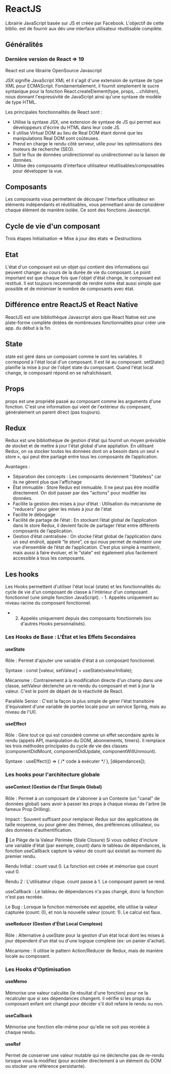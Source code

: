 
# ReactJS

Librairie JavaScript basée sur JS et créée par Facebook. L'objectif de cette biblio. est de fournir aux dév une interface utilisateur réutilisable complète.

## Généralités

### Dernière version de React => 19

React est une librairie OpenSource Javascript

JSX signifie JavaScript XML et il s'agit d'une extension de syntaxe de type XML pour ECMAScript. Fondamentalement, il fournit simplement le sucre syntaxique pour la fonction React.createElement(type, props, ...children), nous donnant l'expressivité de JavaScript ainsi qu'une syntaxe de modèle de type HTML.

Les principales fonctionnalités de React sont :

- Utilise la syntaxe JSX, une extension de syntaxe de JS qui permet aux développeurs d'écrire du HTML dans leur code JS.
- Il utilise Virtual DOM au lieu de Real DOM étant donné que les manipulations Real DOM sont coûteuses.
- Prend en charge le rendu côté serveur, utile pour les optimisations des moteurs de recherche (SEO).
- Suit le flux de données unidirectionnel ou unidirectionnel ou la liaison de données.
- Utilise des composants d'interface utilisateur réutilisables/composables pour développer la vue.

## Composants

Les composants vous permettent de découper l'interface utilisateur en éléments indépendants et réutilisables, vous permettant ainsi de considérer chaque élément de manière isolée.
Ce sont des fonctions Javascript.

## Cycle de vie d'un composant

Trois étapes Initialisation => Mise à jour des états => Destructions

## Etat

L'état d'un composant est un objet qui contient des informations qui peuvent changer au cours de la durée de vie du composant. Le point important est que chaque fois que l'objet d'état change, le composant est restitué. Il est toujours recommandé de rendre notre état aussi simple que possible et de minimiser le nombre de composants avec état.

## Différence entre ReactJS et React Native

ReactJS est une bibliothèque Javascript alors que React Native est une plate-forme complète dotées de nombreuses fonctionnalités pour créer une app. du début à la fin.

## State

state est géré dans un composant comme le sont les variables. Il correspond à l'état local d'un composant. Il est lié au composant.
setState() planifie la mise à jour de l'objet state du composant. Quand l'état local change, le composant répond en se rafraîchissant.

## Props

props est une propriété passé au composant comme les arguments d'une fonction. C'est une information qui vient de l'extérieur du composant, généralement un parent direct (pas toujours).

## Redux

Redux est une bibliothèque de gestion d'état qui fournit un moyen prévisible de stocket et de mettre à jour l'état global d'une appliation.
En utilisant Redux, on va stocker toutes les données dont on a besoin dans un seul « store », qui peut être partagé entre tous les composants de l’application.

Avantages :
  - Séparation des concepts : Les composants deviennent "Stateless" car ils ne gèrent plus que l'affichage
  - État immuable : Store Redux est immuable. Il ne peut pas être modifié directement. On doit passer par des "actions" pour modifier les données.
  - Facilite la gestion des mises à jour d’état : Utilisation du mécanisme de "reducers" pour gérer les mises à jour de l'état
  - Facilite le débogage
  - Facilité de partage de l’état : En stockant l’état global de l’application dans le store Redux, il devient facile de partager l’état entre différents composants de l’application.
  - Gestion d’état centralisée : On stocke l’état global de l’application dans un seul endroit, appelé “le store”, ce qui nous permet de maintenir une vue d’ensemble de l’état de l’application. C’est plus simple à maintenir, mais aussi à faire évoluer, et le “state” est également plus facilement accessible à tous les composants.

## Les hooks

Les Hooks permettent d'utiliser l'état local (state) et les fonctionnalités du cycle de vie d'un composant de classe à l'intérieur d'un composant fonctionnel (une simple fonction JavaScript).
	- 1. Appelés uniquement au niveau racine du composant fonctionnel. 
  - 2. Appelés uniquement depuis des composants fonctionnels (ou d'autres Hooks personnalisés).

### Les Hooks de Base : L'État et les Effets Secondaires

#### useState

Rôle : Permet d'ajouter une variable d'état à un composant fonctionnel.

Syntaxe : const [valeur, setValeur] = useState(valeurInitiale);

Mécanisme : Contrairement à la modification directe d'un champ dans une classe, setValeur déclenche un re-rendu du composant et met à jour la valeur. C'est le point de départ de la réactivité de React.

Parallèle Senior : C'est la façon la plus simple de gérer l'état transitoire (l'équivalent d'une variable de portée locale pour un service Spring, mais au niveau de l'UI).

#### useEffect

Rôle : Gère tout ce qui est considéré comme un effet secondaire après le rendu (appels API, manipulation du DOM, abonnements, timers). Il remplace les trois méthodes principales du cycle de vie des classes (componentDidMount, componentDidUpdate, componentWillUnmount).

Syntaxe : useEffect(() => { /* code à exécuter */ }, [dépendances]);

### Les hooks pour l'architecture globale

#### useContext (Gestion de l'État Simple Global)

Rôle : Permet à un composant de s'abonner à un Contexte (un "canal" de données global) sans avoir à passer les props à chaque niveau de l'arbre (le fameux Prop Drilling).

Impact : Souvent suffisant pour remplacer Redux sur des applications de taille moyenne, ou pour gérer des thèmes, des préférences utilisateur, ou des données d'authentification.

🥶 Le Piège de la Valeur Périmée (Stale Closure)
Si vous oubliez d'inclure une variable d'état (par exemple, count) dans le tableau de dépendances, la fonction useCallback capture la valeur de count qui existait au moment du premier rendu.

Rendu Initial : count vaut 0. La fonction est créée et mémorise que count vaut 0.

Rendu 2 : L'utilisateur clique. count passe à 1. Le composant parent se rend.

useCallback : Le tableau de dépendances n'a pas changé, donc la fonction n'est pas recréée.

Le Bug : Lorsque la fonction mémorisée est appelée, elle utilise la valeur capturée (count: 0), et non la nouvelle valeur (count: 1). Le calcul est faux.

#### useReducer (Gestion d'État Local Complexe)

Rôle : Alternative à useState pour la gestion d'un état local dont les mises à jour dépendent d'un état ou d'une logique complexe (ex: un panier d'achat).

Mécanisme : Il utilise le pattern Action/Reducer de Redux, mais de manière locale au composant.

### Les Hooks d'Optimisation

#### useMemo

Mémorise une valeur calculée (le résultat d'une fonction) pour ne la recalculer que si ses dépendances changent.
il vérifie si les props du composant enfant ont changé pour décider s'il doit refaire le rendu ou non.

#### useCallback

Mémorise une fonction elle-même pour qu'elle ne soit pas recréée à chaque rendu.

#### useRef

Permet de conserver une valeur mutable qui ne déclenche pas de re-rendu lorsque vous la modifiez (pour accéder directement à un élément du DOM ou stocker une référence persistante).
